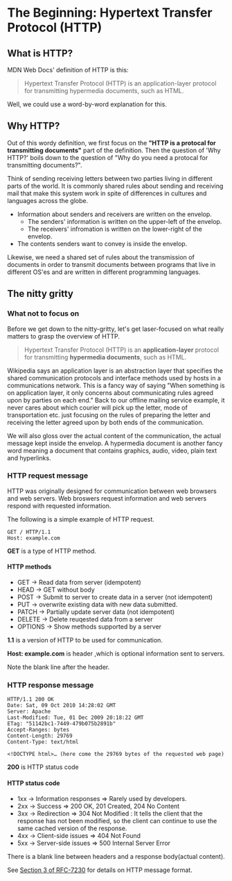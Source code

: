 # The Beginning: Hypertext Transfer Protocol (HTTP)

## What is HTTP?

MDN Web Docs' definition of HTTP is this:
> Hypertext Transfer Protocol (HTTP) is an application-layer protocol for transmitting hypermedia documents, such as HTML.

Well, we could use a word-by-word explanation for this.

## Why HTTP?

Out of this wordy definition, we first focus on the **"HTTP is a protocal for transmitting documents"** part of the definition. Then the question of 'Why HTTP?'  boils down to the question of "Why do you need a protocal for transmitting documents?".

Think of sending receiving letters between two parties living in different parts of the world. It is commonly shared rules about sending and receiving mail that make this system work in spite of differences in cultures and languages across the globe.

* Information about senders and receivers are written on the envelop.
  * The senders' information is written on the upper-left of the envelop.
  * The receivers' infromation is written on the lower-right of the envelop.
* The contents senders want to convey is inside the envelop.

Likewise, we need a shared set of rules about the transmission of documents in order to transmit documents between programs that live in different OS'es and are written in different programming languages.

## The nitty gritty

### What not to focus on

Before we get down to the nitty-gritty, let's get laser-focused on what really matters to grasp the overview of HTTP.

> Hypertext Transfer Protocol (HTTP) is an **application-layer** protocol for transmitting **hypermedia documents**, such as HTML.

Wikipedia says an application layer is an abstraction layer that specifies the shared communication protocols and interface methods used by hosts in a communications network. This is a fancy way of saying "When something is on application layer, it only concerns about communicating rules agreed upon by parties on each end." Back to our offline mailing service example, it never cares about which courier will pick up the letter, mode of transportation etc. just focusing on the rules of preparing the letter and receiving the letter agreed upon by both ends of the communication.

We will also gloss over the actual content of the communication, the actual message kept inside the envelop. A hypermedia document is another fancy word meaning a document that contains graphics, audio, video, plain text and hyperlinks.

### HTTP request message

HTTP was originally designed for communication between web browsers and web servers. Web broswers request information and web servers respond with requested information.

The following is a simple example of HTTP request.

```HTTP
GET / HTTP/1.1
Host: example.com

```

**GET**  is a type of HTTP method.

#### HTTP methods

* GET → Read data from server (idempotent)
* HEAD → GET without body
* POST → Submit to server to create data in a server (not idempotent)
* PUT → overwrite existing data with new data submitted.
* PATCH → Partially update server data (not idempotent)
* DELETE → Delete reuqested data from a server
* OPTIONS → Show methods supported by a server

**1.1** is a version of HTTP to be used for communication.

**Host: example.com** is header ,which is optional information sent to servers.

Note the blank line after the header.

### HTTP response message

```HTTP
HTTP/1.1 200 OK
Date: Sat, 09 Oct 2010 14:28:02 GMT
Server: Apache
Last-Modified: Tue, 01 Dec 2009 20:18:22 GMT
ETag: "51142bc1-7449-479b075b2891b"
Accept-Ranges: bytes
Content-Length: 29769
Content-Type: text/html

<!DOCTYPE html>… (here come the 29769 bytes of the requested web page)
```

**200** is HTTP status code

#### HTTP status code

* 1xx → Information responses ⇒ Rarely used by developers.
* 2xx → Success ⇒ 200 OK, 201 Created, 204 No Content
* 3xx → Redirection ⇒ 304 Not Modified : It tells the client that the response has not been modified, so the client can continue to use the same cached version of the response.
* 4xx → Client-side issues ⇒ 404 Not Found
* 5xx → Server-side issues ⇒ 500 Internal Server Error

There is a blank line between headers and a response body(actual content).

See [Section 3 of RFC-7230](https://datatracker.ietf.org/doc/html/rfc7230#section-3) for details on HTTP message format.
